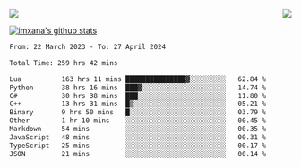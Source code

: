 <p>
  <a href="https://count.getloli.com/"><img src="https://count.getloli.com/get/@xana.readme?theme=moebooru-h"></a>
  <img src="https://weather-icon.journeyad.repl.co/@hangzhou?v=1" align="right">
</p>


<a href="https://github.com/imxana"><img align="center" src="https://github-readme-stats.vercel.app/api?username=imxana&show_icons=true&include_all_commits=true&hide_border=tru&custom_title=imxana%27s%20Github%20Stats" alt="imxana's github stats" /></a> 

<!--START_SECTION:waka-->

```txt
From: 22 March 2023 - To: 27 April 2024

Total Time: 259 hrs 42 mins

Lua          163 hrs 11 mins ███████████████▓░░░░░░░░░   62.84 %
Python       38 hrs 16 mins  ███▓░░░░░░░░░░░░░░░░░░░░░   14.74 %
C#           30 hrs 38 mins  ███░░░░░░░░░░░░░░░░░░░░░░   11.80 %
C++          13 hrs 31 mins  █▒░░░░░░░░░░░░░░░░░░░░░░░   05.21 %
Binary       9 hrs 50 mins   █░░░░░░░░░░░░░░░░░░░░░░░░   03.79 %
Other        1 hr 10 mins    ░░░░░░░░░░░░░░░░░░░░░░░░░   00.45 %
Markdown     54 mins         ░░░░░░░░░░░░░░░░░░░░░░░░░   00.35 %
JavaScript   48 mins         ░░░░░░░░░░░░░░░░░░░░░░░░░   00.31 %
TypeScript   25 mins         ░░░░░░░░░░░░░░░░░░░░░░░░░   00.17 %
JSON         21 mins         ░░░░░░░░░░░░░░░░░░░░░░░░░   00.14 %
```

<!--END_SECTION:waka-->
